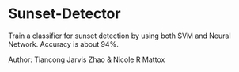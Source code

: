 # Sunset-Detector
Train a classifier for sunset detection by using both SVM and Neural Network.
Accuracy is about 94%.

Author: Tiancong Jarvis Zhao & Nicole R Mattox
